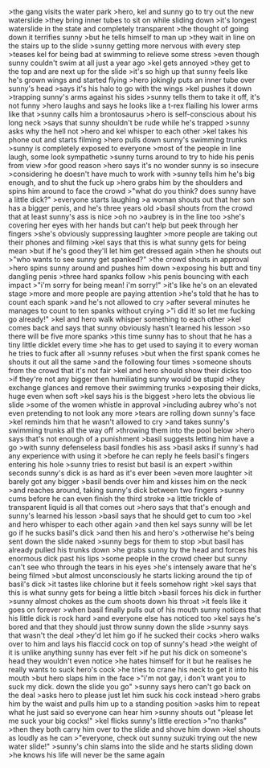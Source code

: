 \>the gang visits the water park
\>hero, kel and sunny go to try out the new waterslide
\>they bring inner tubes to sit on while sliding down
\>it's longest waterslide in the state and completely transparent
\>the thought of going down it terrifies sunny
\>but he tells himself to man up
\>they wait in line on the stairs up to the slide
\>sunny getting more nervous with every step
\>teases kel for being bad at swimming to relieve some stress
\>even though sunny couldn't swim at all just a year ago
\>kel gets annoyed
\>they get to the top and are next up for the slide
\>it's so high up that sunny feels like he's grown wings and started flying
\>hero jokingly puts an inner tube over sunny's head
\>says it's his halo to go with the wings
\>kel pushes it down
\>trapping sunny's arms against his sides
\>sunny tells them to take it off, it's not funny
\>hero laughs and says he looks like a t-rex flailing his lower arms like that
\>sunny calls him a brontosaurus
\>hero is self-conscious about his long neck
\>says that sunny shouldn't be rude while he's trapped
\>sunny asks why the hell not
\>hero and kel whisper to each other
\>kel takes his phone out and starts filming
\>hero pulls down sunny's swimming trunks
\>sunny is completely exposed to everyone
\>most of the people in line laugh, some look sympathetic
\>sunny turns around to try to hide his penis from view
\>for good reason
\>hero says it's no wonder sunny is so insecure
\>considering he doesn't have much to work with
\>sunny tells him he's big enough, and to shut the fuck up
\>hero grabs him by the shoulders and spins him around to face the crowd
\>"what do you think? does sunny have a little dick?"
\>everyone starts laughing
\>a woman shouts out that her son has a bigger penis, and he's three years old
\>basil shouts from the crowd that at least sunny's ass is nice
\>oh no
\>aubrey is in the line too
\>she's covering her eyes with her hands but can't help but peek through her fingers
\>she's obviously suppressing laughter
\>more people are taking out their phones and filming
\>kel says that this is what sunny gets for being mean
\>but if he's good they'll let him get dressed again
\>then he shouts out
\>"who wants to see sunny get spanked?"
\>the crowd shouts in approval
\>hero spins sunny around and pushes him down
\>exposing his butt and tiny dangling penis
\>three hard spanks follow
\>his penis bouncing with each impact
\>"i'm sorry for being mean! i'm sorry!"
\>it's like he's on an elevated stage
\>more and more people are paying attention
\>he's told that he has to count each spank
\>and he's not allowed to cry
\>after several minutes he manages to count to ten spanks without crying
\>"i did it! so let me fucking go already!"
\>kel and hero walk whisper something to each other
\>kel comes back and says that sunny obviously hasn't learned his lesson
\>so there will be five more spanks
\>this time sunny has to shout that he has a tiny little dicklet every time
\>he has to get used to saying it to every woman he tries to fuck after all
\>sunny refuses
\>but when the first spank comes he shouts it out all the same
\>and the following four times
\>someone shouts from the crowd that it's not fair
\>kel and hero should show their dicks too
\>if they're not any bigger then humiliating sunny would be stupid
\>they exchange glances and remove their swimming trunks
\>exposing their dicks, huge even when soft
\>kel says his is the biggest
\>hero lets the obvious lie slide
\>some of the women whistle in approval
\>including aubrey who's not even pretending to not look any more
\>tears are rolling down sunny's face
\>kel reminds him that he wasn't allowed to cry
\>and takes sunny's swimming trunks all the way off
\>throwing them into the pool below
\>hero says that's not enough of a punishment
\>basil suggests letting him have a go
\>with sunny defenseless basil fondles his ass
\>basil asks if sunny's had any experience with using it
\>before he can reply he feels basil's fingers entering his hole
\>sunny tries to resist but basil is an expert
\>within seconds sunny's dick is as hard as it's ever been
\>even more laughter
\>it barely got any bigger
\>basil bends over him and kisses him on the neck
\>and reaches around, taking sunny's dick between two fingers
\>sunny cums before he can even finish the third stroke
\>a little trickle of transparent liquid is all that comes out
\>hero says that that's enough and sunny's learned his lesson
\>basil says that he should get to cum too
\>kel and hero whisper to each other again
\>and then kel says sunny will be let go if he sucks basil's dick
\>and then his and hero's
\>otherwise he's being sent down the slide naked
\>sunny begs for them to stop
\>but basil has already pulled his trunks down
\>he grabs sunny by the head and forces his enormous dick past his lips
\>some people in the crowd cheer but sunny can't see who through the tears in his eyes
\>he's intensely aware that he's being filmed
\>but almost unconsciously he starts licking around the tip of basil's dick
\>it tastes like chlorine but it feels somehow right
\>kel says that this is what sunny gets for being a little bitch
\>basil forces his dick in further
\>sunny almost chokes as the cum shoots down his throat
\>it feels like it goes on forever
\>when basil finally pulls out of his mouth sunny notices that his little dick is rock hard
\>and everyone else has noticed too
\>kel says he's bored and that they should just throw sunny down the slide
\>sunny says that wasn't the deal
\>they'd let him go if he sucked their cocks
\>hero walks over to him and lays his flaccid cock on top of sunny's head
\>the weight of it is unlike anything sunny has ever felt
\>if he put his dick on someone's head they wouldn't even notice
\>he hates himself for it but he realises he really wants to suck hero's cock
\>he tries to crane his neck to get it into his mouth
\>but hero slaps him in the face
\>"i'm not gay, i don't want you to suck my dick. down the slide you go"
\>sunny says hero can't go back on the deal
\>asks hero to please just let him suck his cock instead
\>hero grabs him by the waist and pulls him up to a standing position
\>asks him to repeat what he just said so everyone can hear him
\>sunny shouts out "please let me suck your big cocks!"
\>kel flicks sunny's little erection
\>"no thanks"
\>then they both carry him over to the slide and shove him down
\>kel shouts as loudly as he can
\>"everyone, check out sunny suzuki trying out the new water slide!"
\>sunny's chin slams into the slide and he starts sliding down
\>he knows his life will never be the same again